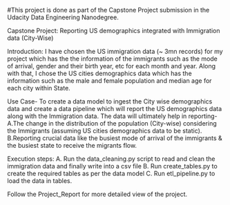 #This project is done as part of the Capstone Project submission in the Udacity Data Engineering Nanodegree.

Capstone Project: Reporting US demographics integrated with Immigration data (City-Wise)

Introduction:
I have chosen the US immigration data (~ 3mn records) for my project which has the the information of the immigrants such as the mode of arrival, gender and their birth year, etc for each month and year. 
Along with that, I chose the US cities demographics data which has the information such as the male and female population and median age for each city within State. 

Use Case- To create a data model to ingest the City wise demographics data and create a data pipeline which will report the US demographics data along with the Immigration data. The data will ultimately help in reporting-
A.The change in the distribution of the population (City-wise) considering the Immigrants (assuming US cities demographics data to be static).
B.Reporting crucial data like the busiest mode of arrival of the immigrants & the busiest state to receive the migrants flow.

Execution steps:
A. Run the data_cleaning.py script to read and clean the immigration data and finally write into a csv file
B. Run create_tables.py to create the required tables as per the data model
C. Run etl_pipeline.py to load the data in tables.

Follow the Project_Report for more detailed view of the project.
